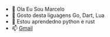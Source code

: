 - 👋 Ola Eu Sou Marcelo 
- 👀 Gosto desta liguagens Go, Dart, Lua
- 🌱 Estou aprendedno python e rust
- 📫 [Gmail](marceloaugustonegredo@gmail.com)
